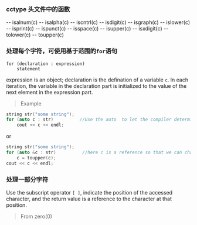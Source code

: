 
### cctype 头文件中的函数
-- isalnum(c) 
-- isalpha(c)
-- iscntrl(c)
-- isdigit(c)
-- isgraph(c)
-- islower(c)
-- isprint(c)
-- ispunct(c)
-- isspace(c)
-- isupper(c)
-- isxdigit(c)
-- tolower(c)
-- toupper(c)
### 处理每个字符，可使用基于范围的`for`语句

```
for (declaration : expression)
    statement
```
 expression is an object; declaration is the defination of a variable `c`. In each iteration, the variable in the declaration part is initialized to the value of the next element in the expression part.

> Example

```cpp
string str("some string");
for (auto c : str)          //Use the auto  to let the compiler determine the type of variable c
    cout << c << endl;
```

or
```cpp
string str("some string");
for (auto &c : str)          //here c is a reference so that we can change the value of str
    c = toupper(c);
cout << c << endl;
```
### 处理一部分字符
Use the subscript operator `[ ]`, indicate the position of the accessed character, and the return value is a reference to the character at that position. 
> From zero(0)
